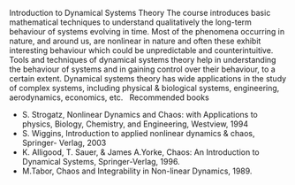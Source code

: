 ---
---
Introduction to Dynamical Systems Theory
The course introduces basic mathematical techniques to understand qualitatively
the long-term behaviour of systems evolving in time. Most of the phenomena
occurring in nature, and around us, are nonlinear in nature and often these
exhibit interesting behaviour which could be unpredictable and
counterintuitive. Tools and techniques of dynamical systems theory help in
understanding the behaviour of systems and in gaining control over their
behaviour, to a certain extent. Dynamical systems theory has wide applications
in the study of complex systems, including physical & biological systems,
engineering, aerodynamics, economics, etc.
 
Recommended books

* S. Strogatz, Nonlinear Dynamics and Chaos: with Applications to physics,
  Biology, Chemistry, and Engineering, Westview, 1994
* S. Wiggins, Introduction to applied nonlinear dynamics & chaos, Springer-
  Verlag, 2003
* K. Alligood, T. Sauer, & James A.Yorke, Chaos: An Introduction to Dynamical
  Systems, Springer-Verlag, 1996.
* M.Tabor, Chaos and Integrability in Non-linear Dynamics, 1989.

